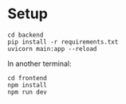 # Setup
```
cd backend
pip install -r requirements.txt
uvicorn main:app --reload
```
In another terminal:
```
cd frontend
npm install
npm run dev
```
